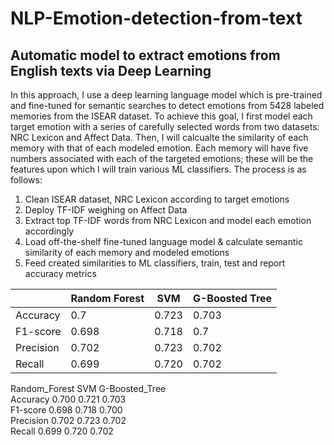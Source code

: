 # NLP-Emotion-detection-from-text
## Automatic model to extract emotions from English texts via Deep Learning
In this approach, I use a deep learning language model which is pre-trained and fine-tuned for semantic searches to detect emotions from 5428 labeled memories from the ISEAR dataset. To achieve this goal, I first model each target emotion with a series of carefully selected words from two datasets: NRC Lexicon and Affect Data. Then, I will calcualte the similarity of each memory with that of each modeled emotion. Each memory will have five numbers associated with each of the targeted emotions; these will be the features upon which I will train various ML classifiers. The process is as follows:

1) Clean ISEAR dataset, NRC Lexicon according to target emotions
2) Deploy TF-IDF weighing on Affect Data
3) Extract top TF-IDF words from NRC Lexicon and model each emotion accordingly
4) Load off-the-shelf fine-tuned language model & calculate semantic similarity of each memory and modeled emotions
5) Feed created similarities to ML classifiers, train, test and report accuracy metrics


|           | Random Forest | SVM   | G-Boosted Tree |
|-----------|---------------|-------|----------------|
| Accuracy  | 0.7           | 0.723 | 0.703          |
| F1-score  | 0.698         | 0.718 | 0.7            |
| Precision | 0.702         | 0.723 | 0.702          |
| Recall    | 0.699         | 0.720 | 0.702          |

Random_Forest	SVM	G-Boosted_Tree <br>
Accuracy	0.700	0.721	0.703 <br>
F1-score	0.698	0.718	0.700 <br>
Precision	0.702	0.723	0.702 <br>
Recall	0.699	0.720	0.702 <br>
